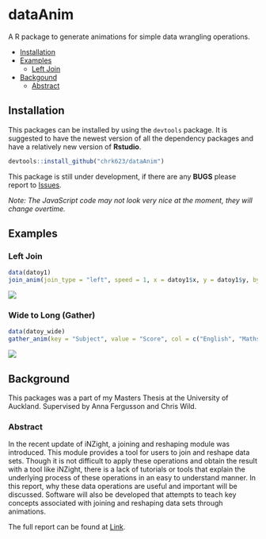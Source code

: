 
# dataAnim

A R package to generate animations for simple data wrangling operations.

  - [Installation](#installation)
  - [Examples](#examples)
      - [Left Join](#left-join)
  - [Backgound](#background)
      - [Abstract](#abstract)

## Installation

This packages can be installed by using the `devtools` package. It is
suggested to have the newest version of all the dependency packages and
have a relatively new version of **Rstudio**.

``` r
devtools::install_github("chrk623/dataAnim")
```

This package is still under development, if there are any **BUGS**
please report to [Issues](https://github.com/chrk623/dataAnim/issues).

*Note: The JavaScript code may not look very nice at the moment, they
will change overtime.*

## Examples

### Left Join

``` r
data(datoy1)
join_anim(join_type = "left", speed = 1, x = datoy1$x, y = datoy1$y, by = "Name", show_msg = T)
```

![](https://i.imgur.com/cklokwF.gif)

### Wide to Long (Gather)

``` r
data(datoy_wide)
gather_anim(key = "Subject", value = "Score", col = c("English", "Maths"), data = datoy_wide)
```

![](https://i.imgur.com/27xwqjk.gif)

## Background

This packages was a part of my Masters Thesis at the University of
Auckland. Supervised by Anna Fergusson and Chris Wild.

### Abstract

In the recent update of iNZight, a joining and reshaping module was
introduced. This module provides a tool for users to join and reshape
data sets. Though it is not difficult to apply these operations and
obtain the result with a tool like iNZight, there is a lack of tutorials
or tools that explain the underlying process of these operations in an
easy to understand manner. In this report, why these data operations are
useful and important will be discussed. Software will also be developed
that attempts to teach key concepts associated with joining and
reshaping data sets through animations.

The full report can be found at
[Link](https://github.com/chrk623/Thesis_2018-2019/blob/master/Masters_Thesis.pdf).
